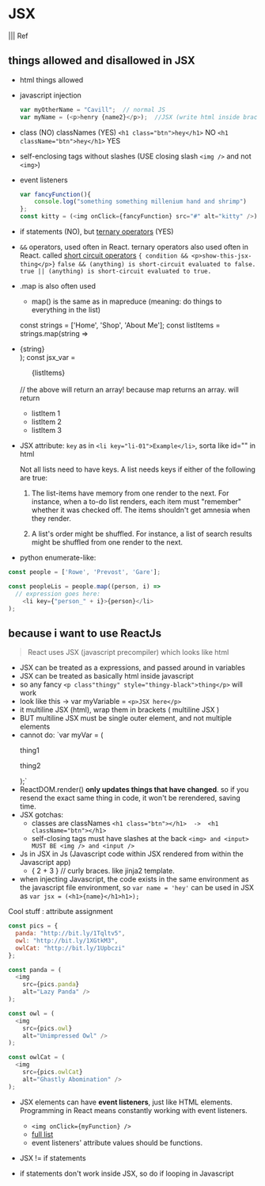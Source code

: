 # JSX
||| Ref

## things allowed and disallowed in JSX
- html things allowed
- javascript injection
	```Javascript
	var myOtherName = "Cavill";  // normal JS
	var myName = (<p>henry {name2}</p>);  //JSX (write html inside brackets, and also inject JS back in between html)
	```
- class (NO) classNames (YES)
	`<h1 class="btn">hey</h1>` NO `<h1 className="btn">hey</h1>` YES
- self-enclosing tags without slashes (USE closing slash `<img />` and not `<img>`)
- event listeners 
	```Javascript
	var fancyFunction(){
		console.log("something something millenium hand and shrimp")
	};
	const kitty = (<img onClick={fancyFunction} src="#" alt="kitty" />)
	```
- if statements (NO), but [ternary operators](https://developer.mozilla.org/en-US/docs/Web/JavaScript/Reference/Operators/Conditional_Operator) (YES)
- `&&` operators, used often in React. ternary operators also used often in React. called [short circuit operators](https://developer.mozilla.org/en-US/docs/Web/JavaScript/Reference/Operators/Logical_Operators) `{ condition && <p>show-this-jsx-thing</p>}`
`false && (anything) is short-circuit evaluated to false.
true || (anything) is short-circuit evaluated to true.`
- .map is also often used
	- map() is the same as in mapreduce (meaning: do things to everything in the list)

	const strings = ['Home', 'Shop', 'About Me'];
	const listItems = strings.map(string => <li>{string}</li>);
	const jsx_var = <ul>{listItems}</ul>  
	// the above will return an array! because map returns an array.
	will return
	<ul>
		<li>listItem 1</li>
		<li>listItem 2</li>
		<li>listItem 3</li>
	</ul>
- JSX attribute: `key` as in `<li key="li-01">Example</li>`, sorta like id="" in html

	Not all lists need to have keys. A list needs keys if either of the following are true:

	1. The list-items have memory from one render to the next. For instance, when a to-do list renders, each item must "remember" whether it was checked off. The items shouldn't get amnesia when they render.

	2. A list's order might be shuffled. For instance, a list of search results might be shuffled from one render to the next.
- python enumerate-like:
```Javascript
const people = ['Rowe', 'Prevost', 'Gare'];

const peopleLis = people.map((person, i) =>
  // expression goes here:
	<li key={"person_" + i}>{person}</li>
);
```


## because i want to use ReactJs

> React uses JSX (javascript precompiler) which looks like html

- JSX can be treated as a expressions, and passed around in variables
- JSX can be treated as basically html inside javascript
- so any fancy `<p class"thingy" style="thingy-black">thing</p>` will work
- look like this ->  var myVariable = `<p>JSX here</p>`
- it multiline JSX (html), wrap them in brackets ( multiline JSX )
- BUT multiline JSX must be single outer element, and not multiple elements
- cannot do:
`var myVar = (
	<p>thing1</p>
	<p>thing2</p>
	);`
- ReactDOM.render() **only updates things that have changed**. so if you resend the exact same thing in code, it won't be rerendered, saving time.
- JSX gotchas:
	- classes are classNames
		`<h1 class="btn"></h1>  ->  <h1 className="btn"></h1>`
	- self-closing tags must have slashes at the back
		`<img> and <input> MUST BE <img /> and <input />`
- Js in JSX in Js (Javascript code within JSX rendered from within the Javascript app)
	- { 2 + 3 }  // curly braces. like jinja2 template.
- when injecting Javascript, the code exists in the same environment as the javascript file environment, so `var name = 'hey'` can be used in JSX as `var jsx = (<h1>{name}</h1>h1>);`

Cool stuff : attribute assignment
```Javascript
const pics = {
  panda: "http://bit.ly/1Tqltv5",
  owl: "http://bit.ly/1XGtkM3",
  owlCat: "http://bit.ly/1Upbczi"
}; 

const panda = (
  <img 
    src={pics.panda} 
    alt="Lazy Panda" />
);

const owl = (
  <img 
    src={pics.owl} 
    alt="Unimpressed Owl" />
);

const owlCat = (
  <img 
    src={pics.owlCat} 
    alt="Ghastly Abomination" />
);
```

- JSX elements can have **event listeners**, just like HTML elements. Programming in React means constantly working with event listeners.
	- `<img onClick={myFunction} />`
	- [full list](https://reactjs.org/docs/events.html#supported-events)
	- event listeners' attribute values should be functions.

- JSX != if statements
- if statements don't work inside JSX, so do if looping in Javascript



